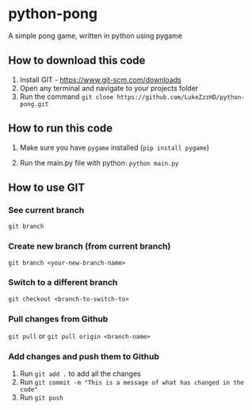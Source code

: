 # python-pong

A simple pong game, written in python using pygame

## How to download this code

1. Install GIT - https://www.git-scm.com/downloads
2. Open any terminal and navigate to your projects folder
3. Run the command `git clone https://github.com/LukeZzzHD/python-pong.git`

## How to run this code

1. Make sure you have `pygame` installed (`pip install pygame`)

2. Run the main.py file with python: `python main.py`

## How to use GIT

### See current branch

`git branch`

### Create new branch (from current branch)

`git branch <your-new-branch-name>`

### Switch to a different branch

`git checkout <branch-to-switch-to>`

### Pull changes from Github

`git pull` or
`git pull origin <branch-name>`

### Add changes and push them to Github

1. Run `git add .` to add all the changes
2. Run `git commit -m "This is a message of what has changed in the code"`
3. Run `git push`

